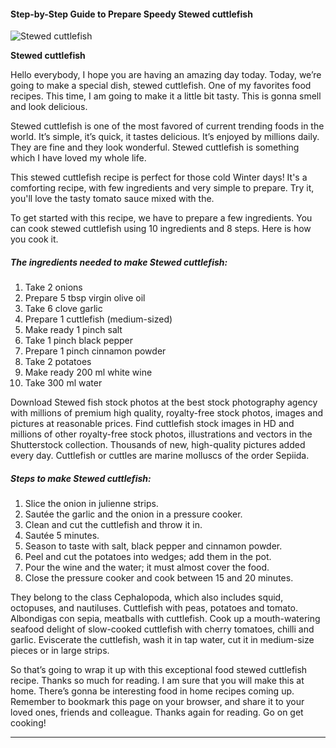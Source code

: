             

#### Step-by-Step Guide to Prepare Speedy Stewed cuttlefish

![Stewed cuttlefish](https://img-global.cpcdn.com/recipes/46770268/751x532cq70/stewed-cuttlefish-recipe-main-photo.jpg)

**Stewed cuttlefish**

Hello everybody, I hope you are having an amazing day today. Today, we’re going to make a special dish, stewed cuttlefish. One of my favorites food recipes. This time, I am going to make it a little bit tasty. This is gonna smell and look delicious.

Stewed cuttlefish is one of the most favored of current trending foods in the world. It’s simple, it’s quick, it tastes delicious. It’s enjoyed by millions daily. They are fine and they look wonderful. Stewed cuttlefish is something which I have loved my whole life.

This stewed cuttlefish recipe is perfect for those cold Winter days! It's a comforting recipe, with few ingredients and very simple to prepare. Try it, you'll love the tasty tomato sauce mixed with the.

To get started with this recipe, we have to prepare a few ingredients. You can cook stewed cuttlefish using 10 ingredients and 8 steps. Here is how you cook it.

##### The ingredients needed to make Stewed cuttlefish:

1.  Take 2 onions
2.  Prepare 5 tbsp virgin olive oil
3.  Take 6 clove garlic
4.  Prepare 1 cuttlefish (medium-sized)
5.  Make ready 1 pinch salt
6.  Take 1 pinch black pepper
7.  Prepare 1 pinch cinnamon powder
8.  Take 2 potatoes
9.  Make ready 200 ml white wine
10.  Take 300 ml water

Download Stewed fish stock photos at the best stock photography agency with millions of premium high quality, royalty-free stock photos, images and pictures at reasonable prices. Find cuttlefish stock images in HD and millions of other royalty-free stock photos, illustrations and vectors in the Shutterstock collection. Thousands of new, high-quality pictures added every day. Cuttlefish or cuttles are marine molluscs of the order Sepiida.

##### Steps to make Stewed cuttlefish:

1.  Slice the onion in julienne strips.
2.  Sautée the garlic and the onion in a pressure cooker.
3.  Clean and cut the cuttlefish and throw it in.
4.  Sautée 5 minutes.
5.  Season to taste with salt, black pepper and cinnamon powder.
6.  Peel and cut the potatoes into wedges; add them in the pot.
7.  Pour the wine and the water; it must almost cover the food.
8.  Close the pressure cooker and cook between 15 and 20 minutes.

They belong to the class Cephalopoda, which also includes squid, octopuses, and nautiluses. Cuttlefish with peas, potatoes and tomato. Albondigas con sepia, meatballs with cuttlefish. Cook up a mouth-watering seafood delight of slow-cooked cuttlefish with cherry tomatoes, chilli and garlic. Eviscerate the cuttlefish, wash it in tap water, cut it in medium-size pieces or in large strips.

So that’s going to wrap it up with this exceptional food stewed cuttlefish recipe. Thanks so much for reading. I am sure that you will make this at home. There’s gonna be interesting food in home recipes coming up. Remember to bookmark this page on your browser, and share it to your loved ones, friends and colleague. Thanks again for reading. Go on get cooking!

* * *